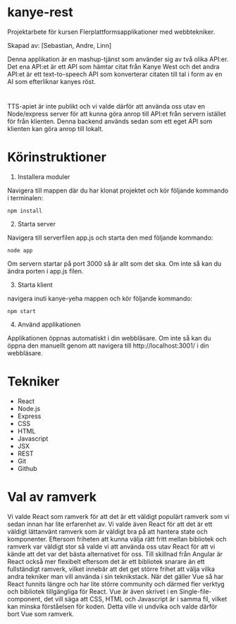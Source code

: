 # kanye-rest

Projektarbete för kursen Flerplattformsapplikationer med webbtekniker.

Skapad av: [Sebastian, Andre, Linn]

Denna applikation är en mashup-tjänst som använder sig av två olika API:er. Det ena API:et är ett API som hämtar citat från Kanye West och det andra API:et är ett text-to-speech API som konverterar citaten till tal i form av en AI som efterliknar kanyes röst.

#

TTS-apiet är inte publikt och vi valde därför att använda oss utav en Node/express server för att kunna göra anrop till API:et från servern istället för från klienten. Denna backend används sedan som ett eget API som klienten kan göra anrop till lokalt.

#
# Körinstruktioner

1. Installera moduler

Navigera till mappen där du har klonat projektet och kör följande kommando i terminalen:

````
npm install
`````

2. Starta server

Navigera till serverfilen app.js och starta den med följande kommando:

````
node app
````````

Om servern startar på port 3000 så är allt som det ska. Om inte så kan du ändra porten i app.js filen.

3. Starta klient

navigera inuti kanye-yeha mappen och kör följande kommando:

````
npm start
````````

4. Använd applikationen

Applikationen öppnas automatiskt i din webbläsare. Om inte så kan du öppna den manuellt genom att navigera till http://localhost:3001/ i din webbläsare.

# Tekniker

- React
- Node.js
- Express
- CSS
- HTML
- Javascript
- JSX
- REST
- Git
- Github



# Val av ramverk

Vi valde React som ramverk för att det är ett väldigt populärt ramverk som vi sedan innan har lite erfarenhet av. Vi valde även React för att det är ett väldigt lättanvänt ramverk som är väldigt bra på att hantera state och komponenter. Eftersom friheten att kunna välja rätt fritt mellan bibliotek och ramverk var väldigt stor så valde vi att använda oss utav React för att vi kände att det var det bästa alternativet för oss. Till skillnad från Angular är React också mer flexibelt eftersom det är ett bibliotek snarare än ett fullständigt ramverk, vilket innebär att det get större frihet att välja vilka andra tekniker man vill använda i sin teknikstack. När det gäller Vue så har React funnits längre och har lite större community och därmed fler verktyg och bibliotek tillgängliga för React. Vue är även skrivet i en Single-file-component, det vill säga att CSS, HTML och Javascript är i samma fil, vilket kan minska förståelsen för koden. Detta ville vi undvika och valde därför bort Vue som ramverk.





